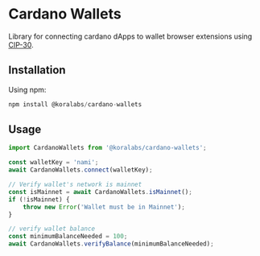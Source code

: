 # Cardano Wallets

Library for connecting cardano dApps to wallet browser extensions using [CIP-30](https://cips.cardano.org/cips/cip30/).

## Installation

Using npm:

```javascript
npm install @koralabs/cardano-wallets
```

## Usage

```javascript
import CardanoWallets from '@koralabs/cardano-wallets';

const walletKey = 'nami';
await CardanoWallets.connect(walletKey);

// Verify wallet's network is mainnet
const isMainnet = await CardanoWallets.isMainnet();
if (!isMainnet) {
    throw new Error('Wallet must be in Mainnet');
}

// verify wallet balance
const minimumBalanceNeeded = 100;
await CardanoWallets.verifyBalance(minimumBalanceNeeded);
```
